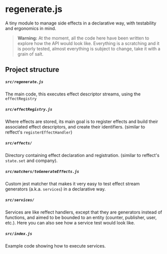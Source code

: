 # regenerate.js

A tiny module to manage side effects in a declarative way, with testability and ergonomics in mind.

> **Warning:** At the moment, all the code here have been written to explore how the API would look like. Everything is a scratching and it is poorly tested, almost everything is subject to change, take it with a grain of salt.

## Project structure

##### `src/regenerate.js`
The main code, this executes effect descriptor streams, using the `effectRegistry`

##### `src/effectRegistry.js`
Where effects are stored, its main goal is to register effects and build their associated effect descriptors, and create their identifiers. (similar to reffect's `registerEffectHandler`)

##### `src/effects/`
Directory containing effect declaration and registration. (similar to reffect's `state.set` and company).

##### `src/matchers/toGenerateEffects.js`
Custom jest matcher that makes it very easy to test effect stream generators (a.k.a. `services`) in a declarative way.

##### `src/services/`
Services are like reffect handlers, except that they are generators instead of functions, and aimed to be bounded to an entity (counter, publisher, user, etc.). Here you can also see how a service test would look like.

##### `src/index.js`
Example code showing how to execute services.
